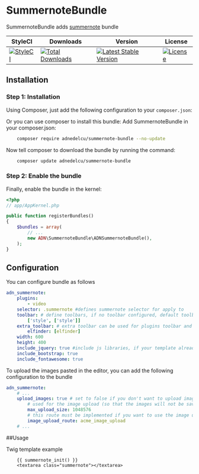 SummernoteBundle
==================

SummernoteBundle adds [summernote](https://github.com/summernote/summernote) bundle


| StyleCI | Downloads | Version | License |
|---------|-----------|---------|---------|
|[![StyleCI](https://styleci.io/repos/44318975/shield)](https://styleci.io/repos/44318975)|[![Total Downloads](https://poser.pugx.org/adnedelcu/summernote-bundle/downloads)](https://packagist.org/packages/adnedelcu/summernote-bundle)|[![Latest Stable Version](https://poser.pugx.org/adnedelcu/summernote-bundle/v/stable)](https://packagist.org/packages/adnedelcu/summernote-bundle)|[![License](https://poser.pugx.org/adnedelcu/summernote-bundle/license)](https://packagist.org/packages/adnedelcu/summernote-bundle)|


## Installation


### Step 1: Installation

Using Composer, just add the following configuration to your `composer.json`:

Or you can use composer to install this bundle:
Add SummernoteBundle in your composer.json:

```sh
    composer require adnedelcu/summernote-bundle --no-update
```

Now tell composer to download the bundle by running the command:

```sh
    composer update adnedelcu/summernote-bundle
```

### Step 2: Enable the bundle

Finally, enable the bundle in the kernel:

``` php
<?php
// app/AppKernel.php

public function registerBundles()
{
    $bundles = array(
        // ...
        new ADN\SummernoteBundle\ADNSummernoteBundle(),
    );
}
```

## Configuration

You can configure bundle as follows

```yaml
adn_summernote:
    plugins:
        - video
    selector: .summernote #defines summernote selector for apply to
    toolbar: # define toolbars, if no toolbar configured, default toolbars defined
        ['style', ['style']]
    extra_toolbar: # extra toolbar can be used for plugins toolbar and as additional toolbar setings, when 'toolbar' option is omitted
        elfinder: [elfinder]
    width: 600
    height: 400
    include_jquery: true #include js libraries, if your template already have them, set to false
    include_bootstrap: true
    include_fontawesome: true

```

To upload the images pasted in the editor, you can add the following configuration to the bundle

```yaml
adn_summernote:
    # ...
    upload_images: true # set to false if you don't want to upload images
        # used for the image upload (so that the images will not be saved as base64 in the content)
        max_upload_size: 1048576
        # this route must be implemented if you want to use the image upload feature
        image_upload_route: acme_image_upload
    # ...

```

##Usage

Twig template example

```twig
    {{ summernote_init() }}
    <textarea class="summernote"></textarea>
```
